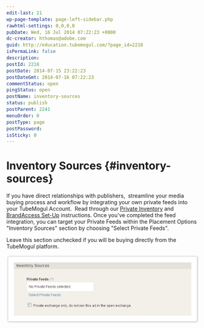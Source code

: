 ```yaml
---
edit-last: 21
wp-page-template: page-left-sidebar.php
rawhtml-settings: 0,0,0,0
pubDate: Wed, 16 Jul 2014 07:22:23 +0000
dc-creator: hthomas@adobe.com
guid: http://education.tubemogul.com/?page_id=2218
isPermaLink: false
description: 
postId: 2218
postDate: 2014-07-15 23:22:23
postDateGmt: 2014-07-16 07:22:23
commentStatus: open
pingStatus: open
postName: inventory-sources
status: publish
postParent: 2241
menuOrder: 0
postType: page
postPassword: 
isSticky: 0
---
```


# Inventory Sources {#inventory-sources}

If you have direct relationships with publishers,&nbsp;&nbsp;streamline your media buying process and workflow by integrating your own private feeds into your TubeMogul Account. &nbsp;Read through our [Private Inventory](../../../../user-guide/planning/private-inventory.md) and [BrandAccess Set-Up](../../../../user-guide/planning/private-inventory/brandaccess.md) instructions. Once you've completed the feed integration, you can target your Private Feeds within the Placement Options "Inventory Sources" section by choosing "Select Private Feeds".
  
Leave this section unchecked if you will be buying&nbsp;directly&nbsp;from the TubeMogul platform.
  
[ ![image2013-3-25 13-47-38](assets/image2013-3-25-13-47-381.jpeg)](assets/image2013-3-25-13-47-381.jpeg)

